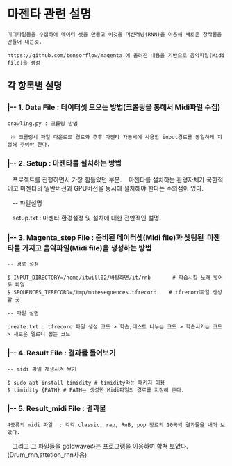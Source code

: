 # 마젠타 관련 설명

    미디파일들을 수집하여 데이터 셋을 만들고 이것을 머신러닝(RNN)을 이용해 새로운 창작물을 만들어 내는것.

    https://github.com/tensorflow/magenta 에 올려진 내용을 기반으로 음악파일(Midi file)을 생성


## 각 항목별 설명
### |-- 1. Data File : 데이터셋 모으는 방법(크롤링을 통해서 Midi파일 수집)

    crawling.py : 크롤링 방법 
     
     ※ 크롤링시 파일 다운로드 경로와 추후 마젠타 가동시에 사용할 input경로를 동일하게 지정해 주어야 한다.
     
### |-- 2. Setup : 마젠타를 설치하는 방법

    프로젝트를 진행하면서 가장 힘들었던 부분.
    마젠타를 설치하는 환경자체가 국한적이고 마젠타의 일반버전과 GPU버전을 동시에 설치해야 한다는 주의점이 있다.
    
    -- 파일설명
    
    setup.txt : 마젠타 환경설정 및 설치에 대한 전반적인 설명.

### |-- 3. Magenta_step File : 준비된 데이터셋(Midi file)과 셋팅된  마젠타를 가지고 음악파일(Midi file)을 생성하는 방법
    -- 경로 설정 
    
    $ INPUT_DIRECTORY=/home/itwill02/바탕화면/it/rnb       # 학습시킬 노래 넣어둔 파일 
    $ SEQUENCES_TFRECORD=/tmp/notesequences.tfrecord    # tfrecord파일 생성할 곳 

    -- 파일 설명 
    
    create.txt : tfrecord 파일 생성 코드 > 학습,테스트 나누는 코드 > 학습시키는 코드 > 새로운 멜로디 뽑는 코드

### |-- 4. Result File : 결과물 들어보기
    
    -- midi 파일 재생시켜 보기 

    $ sudo apt install timidity # timidity라는 패키지 이용 
    $ timidity {PATH} # PATH는 생성한 Midi파일의 경로를 지정해 준다.
    
    
### |-- 5. Result_midi File : 결과물 
    
    4종류의 midi 파일  : 각각 classic, rap, RnB, pop 장르의 10곡씩 결과물을 내어 보았다.
    그리고 그 파일들을 goldwave라는 프로그램을 이용하여 합쳐 보았다. (Drum_rnn,attetion_rnn사용)

    

